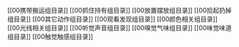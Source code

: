 [[00携带搬运组目录]]
[[00抓住持有组目录]]
[[00放置摆放组目录]]
[[00拾起扔掉组目录]]
[[00其它动作组目录]]
[[00观看发现组目录]]
[[00颜色相关组目录]]
[[00光线相关组目录]]
[[00听觉声音组目录]]
[[00嗅觉气味组目录]]
[[00味觉味道组目录]]
[[00触觉触感组目录]]




